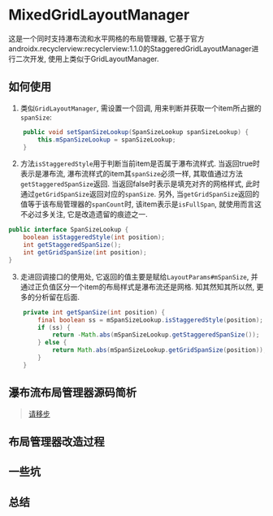 # MixedGridLayoutManager

这是一个同时支持瀑布流和水平网格的布局管理器, 它基于官方androidx.recyclerview:recyclerview:1.1.0的StaggeredGridLayoutManager进行二次开发, 使用上类似于GridLayoutManager.

## 如何使用

1. 类似`GridLayoutManager`, 需设置一个回调, 用来判断并获取一个item所占据的`spanSize`:

```java
    public void setSpanSizeLookup(SpanSizeLookup spanSizeLookup) {
        this.mSpanSizeLookup = spanSizeLookup;
    }
```

2. 方法`isStaggeredStyle`用于判断当前item是否属于瀑布流样式. 当返回true时表示是瀑布流, 瀑布流样式的item其`spanSize`必须一样, 其取值通过方法`getStaggeredSpanSize`返回. 当返回false时表示是填充对齐的网格样式, 此时通过`getGridSpanSize`返回对应的`spanSize`. 另外, 当`getGridSpanSize`返回的值等于该布局管理器的`spanCount`时, 该item表示是`isFullSpan`, 就使用而言这不必过多关注, 它是改造遗留的痕迹之一.

```java
public interface SpanSizeLookup {
    boolean isStaggeredStyle(int position);
    int getStaggeredSpanSize();
    int getGridSpanSize(int position);
}
```

3. 走进回调接口的使用处, 它返回的值主要是赋给`LayoutParams#mSpanSize`, 并通过正负值区分一个item的布局样式是瀑布流还是网格. 知其然知其所以然, 更多的分析留在后面.

```java
    private int getSpanSize(int position) {
        final boolean ss = mSpanSizeLookup.isStaggeredStyle(position);
        if (ss) {
            return -Math.abs(mSpanSizeLookup.getStaggeredSpanSize());
        } else {
            return Math.abs(mSpanSizeLookup.getGridSpanSize(position));
        }
    }
```

## 瀑布流布局管理器源码简析

> [请移步]()

## 布局管理器改造过程

## 一些坑

## 总结


